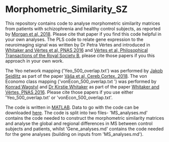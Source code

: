 # Morphometric_Similarity_SZ

This repository contains code to analyse morphometric similarity matrices from patients with schizophrenia and healthy control subjects, as reported by [Morgan et al, 2018](https://www.biorxiv.org/content/10.1101/501494v2). Please cite that paper if you find this code helpful in your own analyses. The PLS code to relate gene expression to the neuroimaging signal was written by Dr Petra Vértes and introduced in [Whitaker and Vértes et al, PNAS 2016](http://www.pnas.org/content/113/32/9105) and [Vértes et al, Philosophical Transactions of the Royal Society B](https://royalsocietypublishing.org/doi/full/10.1098/rstb.2015.0362), please cite those papers if you this approach in your own work.

The Yeo network mapping ('Yeo_500_overlap.txt') was performed by [Jakob Seidlitz](https://github.com/jms290) as part of the paper [Váša et al, Cereb Cortex. 2018](https://doi.org/10.1093/cercor/bhx249). The von Economo class mapping ('vonEcon_500_overlap.txt ') was performed by [Konrad Wagstyl](https://github.com/kwagstyl) and [Dr Kirstie Whitaker](https://github.com/kirstiejane) as part of the paper [Whitaker and Vértes, PNAS 2016](https://doi.org/10.1073/pnas.1601745113). Please cite those papers if you use either 'Yeo_500_overlap.txt' or 'vonEcon_500_overlap.txt'.

The code is written in [MATLAB](https://uk.mathworks.com/products/matlab.html). Data to go with the code can be downloaded [here](https://doi.org/10.6084/m9.figshare.7908488.v1). The code is split into two files- 'MS_analyses.md' contains the code needed to construct the morphometric similarity matrices and analyse the global and regional differences in MS between control subjects and patients, whilst 'Gene_analyses.md' contains the code needed for the gene analyses (building on inputs from 'MS_analyses.md').
